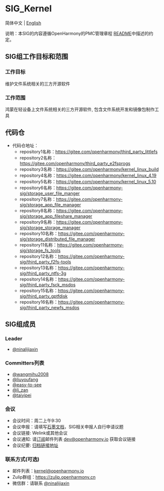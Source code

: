  # SIG_Kernel
 简体中文 | [English](./sig_kernel.md)

说明：本SIG的内容遵循OpenHarmony的PMC管理章程 [README](/zh/pmc.md)中描述的约定。

## SIG组工作目标和范围

### 工作目标
维护文件系统相关的三方开源软件
### 工作范围
鸿蒙在轻设备上文件系统相关的三方开源软件, 包含文件系统开发和镜像包制作工具
## 代码仓
- 代码仓地址：
  - repository1名称：https://gitee.com/openharmony/third_party_littlefs
  - repository2名称：https://gitee.com/openharmony/third_party_e2fsprogs
  - repository3名称：https://gitee.com/openharmony/kernel_linux_build
  - repository4名称：https://gitee.com/openharmony/kernel_linux_4.19
  - repository5名称：https://gitee.com/openharmony/kernel_linux_5.10
  - repository6名称：https://gitee.com/openharmony-sig/storage_user_file_manger
  - repository7名称：https://gitee.com/openharmony-sig/storage_app_file_manager
  - repository8名称：https://gitee.com/openharmony-sig/storage_app_fileshare_manager
  - repository9名称：https://gitee.com/openharmony-sig/storage_storage_manager
  - repository10名称：https://gitee.com/openharmony-sig/storage_distributed_file_manager
  - repository11名称：https://gitee.com/openharmony-sig/storage_fs_tools
  - repository12名称：https://gitee.com/openharmony-sig/third_party_f2fs-tools
  - repository13名称：https://gitee.com/openharmony-sig/third_party_ntfs-3g
  - repository14名称：https://gitee.com/openharmony-sig/third_party_fsck_msdos
  - repository15名称：https://gitee.com/openharmony-sig/third_party_gptfdisk
  - repository16名称：https://gitee.com/openharmony-sig/third_party_newfs_msdos

## SIG组成员

### Leader
- [@ninalijiaxin](https://gitee.com/ninalijiaxin)

### Committers列表
- [@wangmihu2008](https://gitee.com/wangmihu2008)
- [@liuyoufang](https://gitee.com/liuyoufang)
- [@easy-to-see](https://gitee.com/easy-to-see)
- [@li_zan](https://gitee.com/li_zan)
- [@taiyipei](https://gitee.com/taiyipei)

### 会议
 - 会议时间：周二上午9:30
 - 会议申报：请填写[石墨文档](https://shimo.im/sheets/VgQV6VjCJ9cXtY8G/MODOC)，SIG相关申报人自行申请议题
 - 会议链接: Welink或其他会议
 - 会议通知: 请[订阅](https://lists.openatom.io/hyperkitty/list/dev@openharmony.io/)邮件列表 dev@openharmony.io 获取会议链接
 - 会议纪要: [归档链接地址](https://gitee.com/openharmony-sig/sig-content)

### 联系方式(可选)

- 邮件列表：kernel@openharmony.io
- Zulip群组：https://zulip.openharmony.cn
- 微信群：请联系 [@ninalijiaxin](https://gitee.com/ninalijiaxin)
